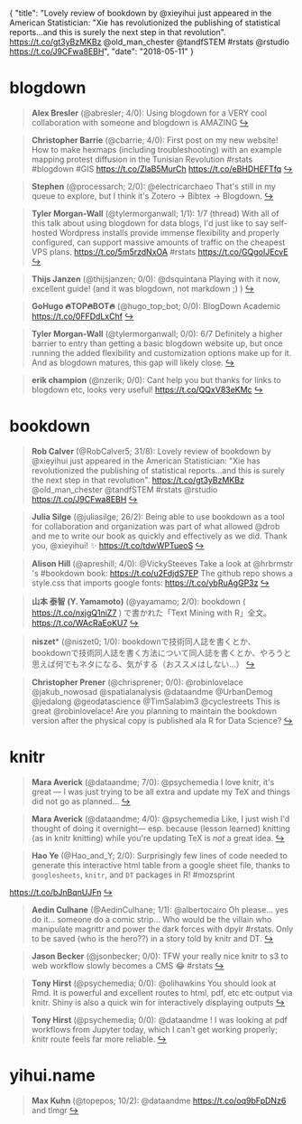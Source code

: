 {
  "title": "Lovely review of bookdown by @xieyihui just appeared in the American Statistician: \"Xie has revolutionized the publishing of statistical reports...and this is surely the next step in that revolution\". https://t.co/gt3yBzMKBz @old_man_chester @tandfSTEM #rstats @rstudio https://t.co/J9CFwa8EBH",
  "date": "2018-05-11"
}

# blogdown

> **Alex Bresler** (@abresler; 4/0): Using blogdown for a VERY cool collaboration with someone and blogdown is AMAZING  [&#8618;](https://twitter.com/xieyihui/status/994664234222080000)

<!-- -->


> **Christopher Barrie** (@cbarrie; 4/0): First post on my new website! How to make hexmaps (including troubleshooting) with an example mapping protest diffusion in the Tunisian Revolution #rstats #blogdown #GIS https://t.co/ZlaB5MurCh https://t.co/eBHDHEFTfq  [&#8618;](https://twitter.com/xieyihui/status/994541882440060928)

<!-- -->


> **Stephen** (@processarch; 2/0): @electricarchaeo That's still in my queue to explore, but I think it's  Zotero -&gt; Bibtex -&gt; Blogdown.  [&#8618;](https://twitter.com/xieyihui/status/994412368829399042)

<!-- -->


> **Tyler Morgan-Wall** (@tylermorganwall; 1/1): 1/7 (thread) With all of this talk about using blogdown for data blogs, I'd just like to say self-hosted Wordpress installs provide immense flexibility and properly configured, can support massive amounts of traffic on the cheapest VPS plans. 
https://t.co/5m5rzdNxOA
#rstats https://t.co/GQgoIJEcvE  [&#8618;](https://twitter.com/xieyihui/status/994599554484973569)

<!-- -->


> **Thijs Janzen** (@thijsjanzen; 0/0): @dsquintana Playing with it now, excellent guide! (and it was blogdown, not markdown ;) )  [&#8618;](https://twitter.com/xieyihui/status/994644700081553409)

<!-- -->


> **GoHugo 🔥TOP🔥BOT🔥** (@hugo_top_bot; 0/0): BlogDown Academic https://t.co/0FFDdLxChf  [&#8618;](https://twitter.com/xieyihui/status/994614799223881728)

<!-- -->


> **Tyler Morgan-Wall** (@tylermorganwall; 0/0): 6/7 Definitely a higher barrier to entry than getting a basic blogdown website up, but once running the added flexibility and customization options make up for it. And as blogdown matures, this gap will likely close.  [&#8618;](https://twitter.com/xieyihui/status/994599561808277504)

<!-- -->


> **erik champion** (@nzerik; 0/0): Cant help you but thanks for links to blogdown etc, looks very useful! https://t.co/QQxV83eKMc  [&#8618;](https://twitter.com/xieyihui/status/994411510075088896)

<!-- -->


# bookdown

> **Rob Calver** (@RobCalver5; 31/8): Lovely review of bookdown by @xieyihui just appeared in the American Statistician: "Xie has revolutionized the publishing of statistical reports...and this is surely the next step in that revolution". https://t.co/gt3yBzMKBz @old_man_chester @tandfSTEM #rstats @rstudio https://t.co/J9CFwa8EBH  [&#8618;](https://twitter.com/xieyihui/status/994688725551583233)

<!-- -->


> **Julia Silge** (@juliasilge; 26/2): Being able to use bookdown as a tool for collaboration and organization was part of what allowed @drob and me to write our book as quickly and effectively as we did. Thank you, @xieyihui! ✨ https://t.co/tdwWPTueoS  [&#8618;](https://twitter.com/xieyihui/status/994694536059224064)

<!-- -->


> **Alison Hill** (@apreshill; 4/0): @VickySteeves Take a look at @hrbrmstr 's #bookdown book:
https://t.co/u2FdjdS7EP
The github repo shows a style.css that imports google fonts:
https://t.co/ybRuAgGP3z  [&#8618;](https://twitter.com/xieyihui/status/994418133988343813)

<!-- -->


> **山本 泰智 (Y. Yamamoto)** (@yayamamo; 2/0): bookdown ( https://t.co/nxjgQ1niZ7 ) で書かれた「Text Mining with R」全文。
https://t.co/WAcRaEoKU7  [&#8618;](https://twitter.com/xieyihui/status/994418179098099714)

<!-- -->


> **niszet*** (@niszet0; 1/0): bookdownで技術同人誌を書くとか、bookdownで技術同人誌を書く方法について同人誌を書くとか、やろうと思えば何でもネタになる、気がする（おススメはしない…）  [&#8618;](https://twitter.com/xieyihui/status/994589893786402817)

<!-- -->


> **Christopher Prener** (@chrisprener; 0/0): @robinlovelace @jakub_nowosad @spatialanalysis @dataandme @UrbanDemog @jedalong @geodatascience @TimSalabim3 @cyclestreets This is great @robinlovelace! Are you planning to maintain the bookdown version after the physical copy is published ala R for Data Science?  [&#8618;](https://twitter.com/xieyihui/status/994534719734902784)

<!-- -->


# knitr

> **Mara Averick** (@dataandme; 7/0): @psychemedia I love knitr, it's great —  I was just trying to be all extra and update my TeX and things did not go as planned…  [&#8618;](https://twitter.com/xieyihui/status/994533570797588481)

<!-- -->


> **Mara Averick** (@dataandme; 4/0): @psychemedia Like, I just wish I'd thought of doing it overnight— esp. because (lesson learned) knitting (as in knitr knitting) while you're updating TeX is *not* a great idea.  [&#8618;](https://twitter.com/xieyihui/status/994532280273121280)

<!-- -->


> **Hao Ye** (@Hao_and_Y; 2/0): Surprisingly few lines of code needed to generate this interactive html table from a google sheet file, thanks to `googlesheets`, `knitr`, and `DT` packages in R! #mozsprint
>
https://t.co/bJnBqnUJFn  [&#8618;](https://twitter.com/xieyihui/status/994672912803221504)

<!-- -->


> **Aedin Culhane** (@AedinCulhane; 1/1): @albertocairo Oh please... yes do it... someone do a comic strip...  Who would be the villain who manipulate magrittr and power the dark forces with dpylr #rstats. Only to be saved  (who is the hero??)  in a story told by knitr and DT.  [&#8618;](https://twitter.com/xieyihui/status/994688044895752192)

<!-- -->


> **Jason Becker** (@jsonbecker; 0/0): TFW your really nice knitr to s3 to web workflow slowly becomes a CMS 😂 #rstats  [&#8618;](https://twitter.com/xieyihui/status/994730101244944384)

<!-- -->


> **Tony Hirst** (@psychemedia; 0/0): @olihawkins You should look at  Rmd. It is  powerful and excellent routes to html, pdf, etc etc output via knitr. Shiny is also a quick win for interactively displaying outputs  [&#8618;](https://twitter.com/xieyihui/status/994552055418228737)

<!-- -->


> **Tony Hirst** (@psychemedia; 0/0): @dataandme ! I was looking at pdf workflows from Jupyter today, which I can't get working properly; knitr route feels far more reliable.  [&#8618;](https://twitter.com/xieyihui/status/994532643667611648)

<!-- -->


# yihui.name

> **Max Kuhn** (@topepos; 10/2): @dataandme https://t.co/oq9bFpDNz6 and tlmgr  [&#8618;](https://twitter.com/xieyihui/status/994533652871680000)

<!-- -->


